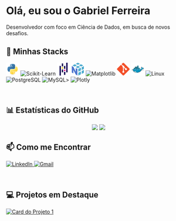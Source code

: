 # Olá, eu sou o Gabriel Ferreira

Desenvolvedor com foco em Ciência de Dados, em busca de novos desafios.
<br>

## 🚀 Minhas Stacks

<p align="left">
  <img src="https://raw.githubusercontent.com/devicons/devicon/master/icons/python/python-original.svg" alt="Python" width="35" height="35"/>
  <img src="https://cdn.jsdelivr.net/gh/devicons/devicon@latest/icons/scikitlearn/scikitlearn-original.svg" alt="Scikit-Learn" width="35" height="35"//>
  <img src="https://raw.githubusercontent.com/devicons/devicon/master/icons/pandas/pandas-original.svg" alt="Pandas" width="35" height="35"/>
  <img src="https://raw.githubusercontent.com/devicons/devicon/master/icons/numpy/numpy-original.svg" alt="Numpy" width="35" height="35"/>
  <img src="https://cdn.jsdelivr.net/gh/devicons/devicon@latest/icons/matplotlib/matplotlib-original.svg" alt="Matplotlib" width="35" height="35"/>   
  <img src="https://raw.githubusercontent.com/devicons/devicon/master/icons/git/git-original.svg" alt="Git" width="35" height="35"/>
  <img src="https://raw.githubusercontent.com/devicons/devicon/master/icons/docker/docker-original.svg" alt="Docker" width="35" height="35"/>
  <img src="https://cdn.jsdelivr.net/gh/devicons/devicon@latest/icons/linux/linux-original.svg" alt="Linux" width="35" height="35"/>
  <img src="https://cdn.jsdelivr.net/gh/devicons/devicon@latest/icons/postgresql/postgresql-original.svg" alt="PostgreSQL" width="35" height="35"/>
  <img src="https://cdn.jsdelivr.net/gh/devicons/devicon@latest/icons/mysql/mysql-original.svg" alt="MySQL" width="35" height="35"/>>
  <img src="https://cdn.jsdelivr.net/gh/devicons/devicon@latest/icons/plotly/plotly-original.svg" alt="Plotly" width="35" height="35"/>
          
</p>

<br>

## 📊 Estatísticas do GitHub

<p align='Center'>
  <img height="180em" src="https://github-readme-stats.vercel.app/api?username=gabrielctfrr&show_icons=true&theme=tokyonight&include_all_commits=true&count_private=true"/>
  <img height="180em" src="https://github-readme-stats.vercel.app/api/top-langs/?username=gabrielctfrr&layout=compact&langs_count=7&theme=tokyonight"/>
</p>



## 📫 Como me Encontrar

<p align="left">
<a href="https://www.linkedin.com/in/gabriel-ferreira-9782a51bb/" target="_blank">
  <img src="https://img.shields.io/badge/LinkedIn-0077B5?style=for-the-badge&logo=linkedin&logoColor=white" alt="LinkedIn"/>
</a>
<a href="mailto:gabrielctferreira@gmail.com" target="_blank">
  <img src="https://img.shields.io/badge/Gmail-D14836?style=for-the-badge&logo=gmail&logoColor=white" alt="Gmail"/>
</a>
</p>

<br>

## 💻 Projetos em Destaque

[![Card do Projeto 1](https://github-readme-stats.vercel.app/api/pin/?username=gabrielctfrr&repo=Projeto_de_Previs-o_de_Churn&theme=tokyonight)](https://github.com/gabrielctfrr/Projeto_de_Previs-o_de_Churn)
